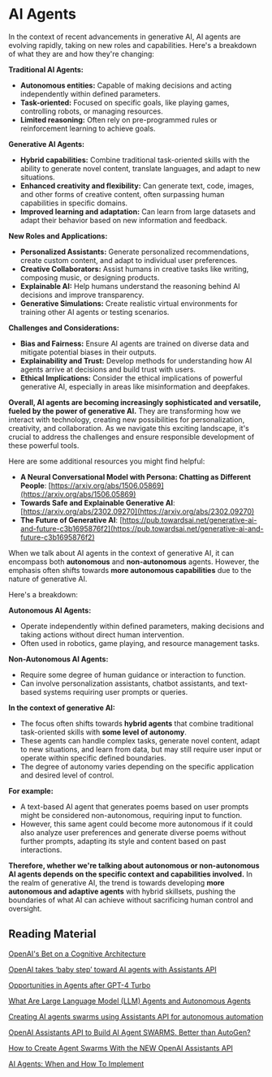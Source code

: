 # AI Agents

In the context of recent advancements in generative AI, AI agents are evolving rapidly, taking on new roles and capabilities. Here's a breakdown of what they are and how they're changing:

**Traditional AI Agents:**

* **Autonomous entities:** Capable of making decisions and acting independently within defined parameters.
* **Task-oriented:** Focused on specific goals, like playing games, controlling robots, or managing resources.
* **Limited reasoning:** Often rely on pre-programmed rules or reinforcement learning to achieve goals.

**Generative AI Agents:**

* **Hybrid capabilities:** Combine traditional task-oriented skills with the ability to generate novel content, translate languages, and adapt to new situations.
* **Enhanced creativity and flexibility:** Can generate text, code, images, and other forms of creative content, often surpassing human capabilities in specific domains.
* **Improved learning and adaptation:** Can learn from large datasets and adapt their behavior based on new information and feedback.

**New Roles and Applications:**

* **Personalized Assistants:** Generate personalized recommendations, create custom content, and adapt to individual user preferences.
* **Creative Collaborators:** Assist humans in creative tasks like writing, composing music, or designing products.
* **Explainable AI:** Help humans understand the reasoning behind AI decisions and improve transparency.
* **Generative Simulations:** Create realistic virtual environments for training other AI agents or testing scenarios.

**Challenges and Considerations:**

* **Bias and Fairness:** Ensure AI agents are trained on diverse data and mitigate potential biases in their outputs.
* **Explainability and Trust:** Develop methods for understanding how AI agents arrive at decisions and build trust with users.
* **Ethical Implications:** Consider the ethical implications of powerful generative AI, especially in areas like misinformation and deepfakes.

**Overall, AI agents are becoming increasingly sophisticated and versatile, fueled by the power of generative AI.** They are transforming how we interact with technology, creating new possibilities for personalization, creativity, and collaboration. As we navigate this exciting landscape, it's crucial to address the challenges and ensure responsible development of these powerful tools.

Here are some additional resources you might find helpful:

* **A Neural Conversational Model with Persona: Chatting as Different People**: [https://arxiv.org/abs/1506.05869](https://arxiv.org/abs/1506.05869)
* **Towards Safe and Explainable Generative AI**: [https://arxiv.org/abs/2302.09270](https://arxiv.org/abs/2302.09270)
* **The Future of Generative AI**: [https://pub.towardsai.net/generative-ai-and-future-c3b1695876f2](https://pub.towardsai.net/generative-ai-and-future-c3b1695876f2)


When we talk about AI agents in the context of generative AI, it can encompass both **autonomous** and **non-autonomous** agents. However, the emphasis often shifts towards **more autonomous capabilities** due to the nature of generative AI.

Here's a breakdown:

**Autonomous AI Agents:**

* Operate independently within defined parameters, making decisions and taking actions without direct human intervention.
* Often used in robotics, game playing, and resource management tasks.

**Non-Autonomous AI Agents:**

* Require some degree of human guidance or interaction to function.
* Can involve personalization assistants, chatbot assistants, and text-based systems requiring user prompts or queries.

**In the context of generative AI:**

* The focus often shifts towards **hybrid agents** that combine traditional task-oriented skills with **some level of autonomy**.
* These agents can handle complex tasks, generate novel content, adapt to new situations, and learn from data, but may still require user input or operate within specific defined boundaries.
* The degree of autonomy varies depending on the specific application and desired level of control.

**For example:**

* A text-based AI agent that generates poems based on user prompts might be considered non-autonomous, requiring input to function.
* However, this same agent could become more autonomous if it could also analyze user preferences and generate diverse poems without further prompts, adapting its style and content based on past interactions.

**Therefore, whether we're talking about autonomous or non-autonomous AI agents depends on the specific context and capabilities involved.** In the realm of generative AI, the trend is towards developing **more autonomous and adaptive agents** with hybrid skillsets, pushing the boundaries of what AI can achieve without sacrificing human control and oversight.





## Reading Material

[OpenAI's Bet on a Cognitive Architecture](https://blog.langchain.dev/openais-bet-on-a-cognitive-architecture/)

[OpenAI takes ‘baby step’ toward AI agents with Assistants API](https://venturebeat.com/ai/openai-takes-baby-step-toward-ai-agents-with-assistants-api/)

[Opportunities in Agents after GPT-4 Turbo](https://www.linkedin.com/pulse/opportunities-agents-after-gpt-4-turbo-wei-min-lu-z63fc/)

[What Are Large Language Model (LLM) Agents and Autonomous Agents](https://promptengineering.org/what-are-large-language-model-llm-agents/)

[Creating AI agents swarms using Assistants API for autonomous automation](https://www.geeky-gadgets.com/creating-ai-agents-swarms-using-assistants-api/)

[OpenAI Assistants API to Build AI Agent SWARMS. Better than AutoGen?](https://www.youtube.com/watch?v=hdHtIdJSWuQ)

[How to Create Agent Swarms With the NEW OpenAI Assistants API](https://www.youtube.com/watch?v=8fMnAZI1bdA)

[AI Agents: When and How To Implement](https://arize.com/blog-course/ai-agents-when-and-how-to-implement-langchain-llamaindex-babyagi/)